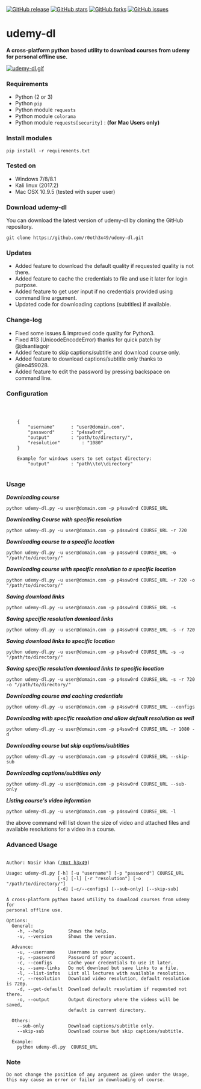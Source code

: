 [![GitHub release](https://img.shields.io/badge/release-v0.3-brightgreen.svg?style=flat-square)](https://github.com/r0oth3x49/udemy-dl/tree/e85feca476755944758149a8fc81ae8a02f15c2c)
[![GitHub stars](https://img.shields.io/github/stars/r0oth3x49/udemy-dl.svg?style=flat-square)](https://github.com/r0oth3x49/udemy-dl/stargazers)
[![GitHub forks](https://img.shields.io/github/forks/r0oth3x49/udemy-dl.svg?style=flat-square)](https://github.com/r0oth3x49/udemy-dl/network)
[![GitHub issues](https://img.shields.io/github/issues/r0oth3x49/udemy-dl.svg?style=flat-square)](https://github.com/r0oth3x49/udemy-dl/issues)

# udemy-dl
**A cross-platform python based utility to download courses from udemy for personal offline use.**

[![udemy-dl.gif](https://s26.postimg.org/st8y7ud5l/udemy-dl.gif)](https://postimg.org/image/y4nusjz85/)

### Requirements

- Python (2 or 3)
- Python `pip`
- Python module `requests`
- Python module `colorama`
- Python module `requests[security]` : **(for Mac Users only)**

### Install modules

	pip install -r requirements.txt
	
### Tested on

- Windows 7/8/8.1
- Kali linux (2017.2)
- Mac OSX 10.9.5 (tested with super user)
 
### Download udemy-dl

You can download the latest version of udemy-dl by cloning the GitHub repository.

	git clone https://github.com/r0oth3x49/udemy-dl.git
	
### Updates

- Added feature to download the default quality if requested quality is not there.
- Added feature to cache the credentials to file and use it later for login purpose.
- Added feature to get user input if no credentials provided using command line argument.
- Updated code for downloading captions (subtitles) if available.


### Change-log

- Fixed some issues & improved code quality for Python3.
- Fixed #13 (UnicodeEncodeError) thanks for quick patch by @jdsantiagojr 
- Added feature to skip captions/subtitle and download course only.
- Added feature to download captions/subtitle only thanks to @leo459028.
- Added feature to edit the password by pressing backspace on command line.
	
### Configuration

<pre><code>
	
	
	{
		"username" 		: "user@domain.com",
		"password" 		: "p4ssw0rd",
		"output" 		: "path/to/directory/",
		"resolution" 		: "1080"
	}
	
	Example for windows users to set output directory:
		"output" 		: "path\\to\\directory"
		
</code></pre>


### Usage

***Downloading course***

	python udemy-dl.py -u user@domain.com -p p4ssw0rd COURSE_URL
	
***Downloading Course with specific resolution***

	python udemy-dl.py -u user@domain.com -p p4ssw0rd COURSE_URL -r 720
	
***Downloading course to a specific location***

	python udemy-dl.py -u user@domain.com -p p4ssw0rd COURSE_URL -o "/path/to/directory/"
	
***Downloading course with specific resolution to a specific location***

	python udemy-dl.py -u user@domain.com -p p4ssw0rd COURSE_URL -r 720 -o "/path/to/directory/"

***Saving download links***

	python udemy-dl.py -u user@domain.com -p p4ssw0rd COURSE_URL -s

***Saving specific resolution download links***

	python udemy-dl.py -u user@domain.com -p p4ssw0rd COURSE_URL -s -r 720

***Saving download links to specific location***
	
	python udemy-dl.py -u user@domain.com -p p4ssw0rd COURSE_URL -s -o "/path/to/directory/"
	
***Saving specific resolution download links to specific location***

	python udemy-dl.py -u user@domain.com -p p4ssw0rd COURSE_URL -s -r 720 -o "/path/to/directory/"

***Downloading course and caching credentials***

	python udemy-dl.py -u user@domain.com -p p4ssw0rd COURSE_URL --configs

***Downloading with specific resolution and allow default resolution as well***

	python udemy-dl.py -u user@domain.com -p p4ssw0rd COURSE_URL -r 1080 -d

***Downloading course but skip captions/subtitles***

	python udemy-dl.py -u user@domain.com -p p4ssw0rd COURSE_URL --skip-sub

***Downloading captions/subtitles only***

	python udemy-dl.py -u user@domain.com -p p4ssw0rd COURSE_URL --sub-only

***Listing course's video informtion***

	python udemy-dl.py -u user@domain.com -p p4ssw0rd COURSE_URL -l
the above command will list down the size of video and attached files and available resolutions for a video in a course.

### Advanced Usage

<pre><code>
Author: Nasir khan (<a href="http://r0oth3x49.herokuapp.com/">r0ot h3x49</a>)

Usage: udemy-dl.py [-h] [-u "username"] [-p "password"] COURSE_URL
                   [-s] [-l] [-r "resolution"] [-o "/path/to/directory/"]
                   [-d] [-c/--configs] [--sub-only] [--skip-sub]

A cross-platform python based utility to download courses from udemy for
personal offline use.

Options:
  General:
    -h, --help         Shows the help.
    -v, --version      Shows the version.

  Advance:
    -u, --username     Username in udemy.
    -p, --password     Password of your account.
    -c, --configs      Cache your credentials to use it later.
    -s, --save-links   Do not download but save links to a file.
    -l, --list-infos   List all lectures with available resolution.
    -r, --resolution   Download video resolution, default resolution is 720p.
    -d, --get-default  Download default resolution if requested not there.
    -o, --output       Output directory where the videos will be saved,
                       default is current directory.
  
  Others:
    --sub-only         Download captions/subtitle only.
    --skip-sub         Download course but skip captions/subtitle.

  Example:
	python udemy-dl.py  COURSE_URL
</code></pre>


### Note 
<pre><code>Do not change the position of any argument as given under the Usage, this may cause an error or failur in downloading of course.</code></pre>
